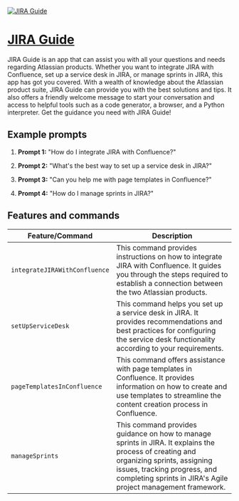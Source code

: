 [![JIRA Guide](https://files.oaiusercontent.com/file-FPWueRfNyyNKKkK3QmwT2xyV?se=2123-10-16T22%3A05%3A26Z&sp=r&sv=2021-08-06&sr=b&rscc=max-age%3D31536000%2C%20immutable&rscd=attachment%3B%20filename%3D9d4942ad-9558-4268-a745-2810a17f9113.png&sig=uLGRNqv8IPzCY43NcsZH4i%2B7%2BtAopWVkAlmKqdBwBAQ%3D)](https://chat.openai.com/g/g-mZERjI2j2-jira-guide)

# [JIRA Guide](https://chat.openai.com/g/g-mZERjI2j2-jira-guide)

JIRA Guide is an app that can assist you with all your questions and needs regarding Atlassian products. Whether you want to integrate JIRA with Confluence, set up a service desk in JIRA, or manage sprints in JIRA, this app has got you covered. With a wealth of knowledge about the Atlassian product suite, JIRA Guide can provide you with the best solutions and tips. It also offers a friendly welcome message to start your conversation and access to helpful tools such as a code generator, a browser, and a Python interpreter. Get the guidance you need with JIRA Guide!

## Example prompts

1. **Prompt 1:** "How do I integrate JIRA with Confluence?"

2. **Prompt 2:** "What's the best way to set up a service desk in JIRA?"

3. **Prompt 3:** "Can you help me with page templates in Confluence?"

4. **Prompt 4:** "How do I manage sprints in JIRA?"


## Features and commands

| Feature/Command | Description |
| --- | --- |
| `integrateJIRAWithConfluence` | This command provides instructions on how to integrate JIRA with Confluence. It guides you through the steps required to establish a connection between the two Atlassian products. |
| `setUpServiceDesk` | This command helps you set up a service desk in JIRA. It provides recommendations and best practices for configuring the service desk functionality according to your requirements. |
| `pageTemplatesInConfluence` | This command offers assistance with page templates in Confluence. It provides information on how to create and use templates to streamline the content creation process in Confluence. |
| `manageSprints` | This command provides guidance on how to manage sprints in JIRA. It explains the process of creating and organizing sprints, assigning issues, tracking progress, and completing sprints in JIRA's Agile project management framework. |